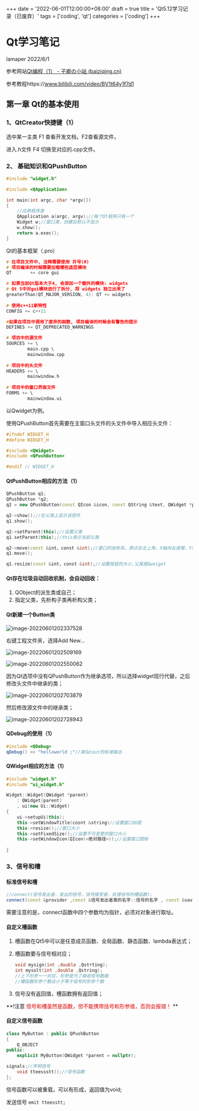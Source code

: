 +++
date = '2022-06-01T12:00:00+08:00'
draft = true
title = 'Qt5.12学习记录（已废弃）'
tags = ['coding', 'qt']
categories = ['coding']
+++

# Qt学习笔记

lamaper  2022/6/1

参考网站[Qt编程（1） - 子卿の小站 (baiziqing.cn)](http://www.baiziqing.cn/index.php/archives/26/)

参考教程https://www.bilibili.com/video/BV1t64y1f7d1

## 第一章 Qt的基本使用

### 1、QtCreator快捷键（1）

选中某一主类 F1 查看开发文档，F2查看源文件，

进入.h文件 F4 切换至对应的.cpp文件。

### 2、 基础知识和QPushButton

```c++
#include "widget.h"

#include <QApplication>

int main(int argc, char *argv[])
{
    //应用程序类
    QApplication a(argc, argv);//每个Qt程序只有一个
    Widget w;//窗口类，创建后默认不显示
    w.show();
    return a.exec();
}

```

Qt的基本框架（.pro）

```c++
# 在项目文件中, 注释需要使用 井号(#)
# 项目编译的时候需要加载哪些底层模块
QT       += core gui 

# 如果当前Qt版本大于4, 会添加一个额外的模块: widgets
# Qt 5中对gui模块进行了拆分, 将 widgets 独立出来了
greaterThan(QT_MAJOR_VERSION, 4): QT += widgets
   
# 使用c++11新特性
CONFIG += c++11

#如果在项目中调用了废弃的函数, 项目编译的时候会有警告的提示  
DEFINES += QT_DEPRECATED_WARNINGS

# 项目中的源文件
SOURCES += \
        main.cpp \
        mainwindow.cpp
  
# 项目中的头文件
HEADERS += \
        mainwindow.h
  
# 项目中的窗口界面文件
FORMS += \
        mainwindow.ui
```

以Qwidget为例。

使用QPushButton首先需要在主窗口头文件的头文件中导入相应头文件：

```c++
#ifndef WIDGET_H
#define WIDGET_H

#include <QWidget>
#include <QPushButton>

#endif // WIDGET_H
```

#### QtPushButton相应的方法（1）

```c++
QPushButton q1;
QPushButton *q2;
q2 = new QPushButton(const QIcon &icon, const QString &text, QWidget *parent = nullptr);//(按钮图标, 按钮上显示的文字, QWidget类型的父类-表示q2依附于某类)

q2->show();//在父类上显示该控件
q1.show();

q2->setParent(this);//设置父类
q1.setParent(this);//this表示当前父类

q2->move(const &int，const &int);//窗口的坐标系，原点在左上角，X轴向右递增，Y轴向下递增，理论上不存在负轴
q1.move();

q1.resize(const &int，const &int);//设置按钮的大小,父类是Qweiget
```

#### Qt存在垃圾自动回收机制，会自动回收：

1. QObject的派生类或自己；
2. 指定父类，先析构子类再析构父类；

#### Qt新建一个Button类

![image-20220601202337528](E:\lamaper\QtNote\image-20220601202337528.png)

右键工程文件夹，选择Add New...

![image-20220601202509169](E:\lamaper\QtNote\image-20220601202509169.png)

![image-20220601202550062](E:\lamaper\QtNote\image-20220601202550062.png)

因为Qt选项中没有QPushButton作为继承选项，所以选择widget现行代替，之后修改头文件中继承的类；

![image-20220601202703879](E:\lamaper\QtNote\image-20220601202703879.png)

然后修改源文件中的继承类；

![image-20220601202728943](E:\lamaper\QtNote\image-20220601202728943.png)

#### QDebug的使用（1）

```c++
#include <QDebug>
qDebug() << "helloworld ;"//类似cout的标准输出
```

#### QWidget相应的方法（1）

```c++
#include "widget.h"
#include "ui_widget.h"

Widget::Widget(QWidget *parent)
    : QWidget(parent)
    , ui(new Ui::Widget)
{
    ui->setupUi(this);
    this->setWindowTitle(cosnt &string)//设置窗口标题
    this->resize();//窗口大小
    this->setFixedSize();//设置不可变更的窗口大小
    this->setWindowIcon(QIcon(<绝对路径>));//设置窗口图标
    
}

```

### 3、信号和槽

#### 标准信号和槽

```c++
//connect(信号发出者，发出的信号，信号接受者，处理信号的槽函数);
connect(const &provider ,const &信号发出者类的名字::信号的名字 , const &saver , &处理信号者类的名字::槽的名字);
```

需要注意的是，connect函数中四个参数均为指针，必须对对象进行取址。

#### 自定义槽函数

1. 槽函数在Qt5中可以是任意成员函数、全局函数、静态函数、lambda表达式；

2. 槽函数要与信号相对应；

   ```c++
   void mysign(int ,double ,Qstrting);
   int mysolt(int ,double ,Qstring);
   //上下形参一一对应，形参是为了接收信号数据
   //槽函数形参个数应小于等于信号的形参个数
   ```

3. 信号没有返回值，槽函数拥有返回值；

**!注意<font color="#dd0000"> 信号和槽虽然是函数，但不能携带括号和形参值，否则会报错！</font> **

#### 自定义信号函数

```c++
class MyButton : public QPushButton
{
    Q_OBJECT
public:
    explicit MyButton(QWidget *parent = nullptr);

signals://声明信号
    void tteessstt();//信号函数
};
```

信号函数可以被重载，可以有形成，返回值为void;

发送信号 `emit tteesstt;`

